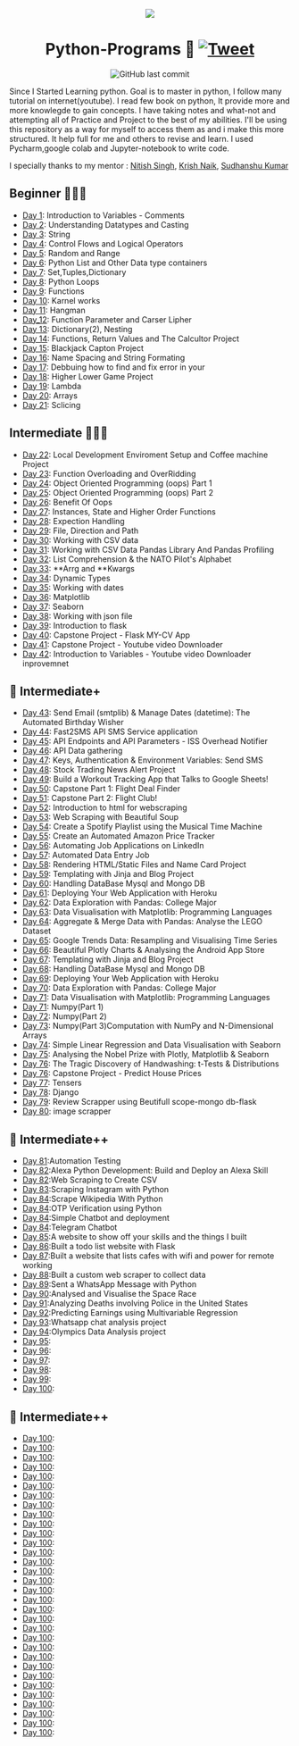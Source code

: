 <p align="center">
<img width="" src="https://github.com/vivekkpatil7/Go-With-Python/blob/9c63c51fd547d96271035e75a856f0e9c4632fcc/giphy.gif" />
<h1 align="center">Python-Programs 🐍 
  <a href="https://www.linkedin.com/in/vivekkpatil7/">
      <img alt="Tweet" src="https://img.shields.io/badge/LinkedIn-0077B5?style=for-the-badge&logo=linkedin&logoColor=white" />
    </a>
</h1>
</p>

<p align="center">
    <img src="https://img.shields.io/github/last-commit/lenargasimov/100-days-of-python?style=plastic" alt="GitHub last commit">
</p>

Since I Started Learning python. Goal is to master in python, I follow many tutorial on internet(youtube). I read few book on python, It provide more and more knowlegde to gain concepts. I have taking notes and what-not and attempting all of Practice and Project to the best of my abilities.
I'll be using this repository as a way for myself to access them as and i make this more structured. It help full for me and others to revise and learn.
I used Pycharm,google colab and Jupyter-notebook to write code.

I specially thanks to my mentor : [Nitish Singh](https://www.linkedin.com/in/nitish-singh-03412789/), [Krish Naik](https://www.linkedin.com/in/naikkrish/), [Sudhanshu Kumar](https://www.linkedin.com/in/-sudhanshu-kumar/)
 
## Beginner 👨🏻‍🎓 
- [Day 1](): Introduction to Variables - Comments
- [Day 2](): Understanding Datatypes and Casting
- [Day 3](): String
- [Day 4](): Control Flows and Logical Operators 
- [Day 5](): Random and Range
- [Day 6](): Python List and Other Data type containers
- [Day 7](): Set,Tuples,Dictionary
- [Day 8](): Python Loops
- [Day 9](): Functions
- [Day 10](): Karnel works
- [Day 11](): Hangman
- [Day_12](): Function Parameter and Carser Lipher
- [Day 13](): Dictionary(2), Nesting 
- [Day 14](): Functions, Return Values and The Calcultor Project
- [Day 15](): Blackjack Capton Project
- [Day 16](): Name Spacing and String Formating
- [Day 17](): Debbuing how to find and fix error in your
- [Day 18](): Higher Lower Game Project 
- [Day 19](): Lambda
- [Day 20](): Arrays
- [Day 21](): Sclicing

## Intermediate 👨🏻‍🎓
- [Day 22](): Local Development Enviroment Setup and Coffee machine Project
- [Day 23](): Function Overloading and OverRidding
- [Day 24](): Object Oriented Programming (oops) Part 1
- [Day 25](): Object Oriented Programming (oops) Part 2
- [Day 26](): Benefit Of Oops
- [Day 27](): Instances, State and Higher Order Functions
- [Day 28](): Expection Handling
- [Day 29](): File, Direction and Path
- [Day 30](): Working with CSV data 
- [Day 31](): Working with CSV Data Pandas Library And Pandas Profiling
- [Day 32](): List Comprehension & the NATO Pilot's Alphabet
- [Day 33](): **Arrg and **Kwargs
- [Day 34](): Dynamic Types
- [Day 35](): Working with dates
- [Day 36](): Matplotlib
- [Day 37](): Seaborn
- [Day 38](): Working with json file
- [Day 39](): Introduction to flask
- [Day 40](): Capstone Project - Flask MY-CV App
- [Day 41](): Capstone Project - Youtube video Downloader
- [Day 42](): Introduction to Variables - Youtube video Downloader inprovemnet

## 💪 Intermediate+
- [Day 43](): Send Email (smtplib) & Manage Dates (datetime): The Automated Birthday Wisher
- [Day 44](): Fast2SMS API SMS Service application
- [Day 45](): API Endpoints and API Parameters - ISS Overhead Notifier
- [Day 46](): API Data gathering
- [Day 47](): Keys, Authentication & Environment Variables: Send SMS
- [Day 48](): Stock Trading News Alert Project
- [Day 49](): Build a Workout Tracking App that Talks to Google Sheets!
- [Day 50](): Capstone Part 1: Flight Deal Finder
- [Day 51](): Capstone Part 2: Flight Club!
- [Day 52](): Introduction to html for webscraping
- [Day 53](): Web Scraping with Beautiful Soup
- [Day 54](): Create a Spotify Playlist using the Musical Time Machine
- [Day 55](): Create an Automated Amazon Price Tracker
- [Day 56](): Automating Job Applications on LinkedIn
- [Day 57](): Automated Data Entry Job
- [Day 58](): Rendering HTML/Static Files and Name Card Project
- [Day 59](): Templating with Jinja and Blog Project
- [Day 60](): Handling DataBase Mysql and Mongo DB
- [Day 61](): Deploying Your Web Application with Heroku
- [Day 62](): Data Exploration with Pandas: College Major
- [Day 63](): Data Visualisation with Matplotlib: Programming Languages
- [Day 64](): Aggregate & Merge Data with Pandas: Analyse the LEGO Dataset
- [Day 65](): Google Trends Data: Resampling and Visualising Time Series
- [Day 66](): Beautiful Plotly Charts & Analysing the Android App Store
- [Day 67](): Templating with Jinja and Blog Project
- [Day 68](): Handling DataBase Mysql and Mongo DB
- [Day 69](): Deploying Your Web Application with Heroku
- [Day 70](): Data Exploration with Pandas: College Major
- [Day 71](): Data Visualisation with Matplotlib: Programming Languages
- [Day 71](): Numpy(Part 1)
- [Day 72](): Numpy(Part 2)
- [Day 73](): Numpy(Part 3)Computation with NumPy and N-Dimensional Arrays
- [Day 74](): Simple Linear Regression and Data Visualisation with Seaborn
- [Day 75](): Analysing the Nobel Prize with Plotly, Matplotlib & Seaborn
- [Day 76](): The Tragic Discovery of Handwashing: t-Tests & Distributions
- [Day 76](): Capstone Project - Predict House Prices
- [Day 77](): Tensers 
- [Day 78](): Django
- [Day 79](): Review Scrapper using Beutifull scope-mongo db-flask
- [Day 80](): image scrapper

## 💪 Intermediate++
- [Day 81]():Automation Testing
- [Day 82]():Alexa Python Development: Build and Deploy an Alexa Skill
- [Day 82]():Web Scraping to Create CSV
- [Day 83]():Scraping Instagram with Python
- [Day 84]():Scrape Wikipedia With Python
- [Day 84]():OTP Verification using Python
- [Day 84]():Simple Chatbot and deployment
- [Day 84]():Telegram Chatbot
- [Day 85]():A website to show off your skills and the things I built
- [Day 86]():Built a todo list website with Flask
- [Day 87]():Built a website that lists cafes with wifi and power for remote working
- [Day 88]():Built a custom web scraper to collect data
- [Day 89]():Sent a WhatsApp Message with Python
- [Day 90]():Analysed and Visualise the Space Race
- [Day 91]():Analyzing Deaths involving Police in the United States
- [Day 92]():Predicting Earnings using Multivariable Regression
- [Day 93]():Whatsapp chat analysis project
- [Day 94]():Olympics Data Analysis project
- [Day 95]():
- [Day 96]():
- [Day 97]():
- [Day 98]():
- [Day 99]():
- [Day 100]():

## 💪 Intermediate++
- [Day 100]():
- [Day 100]():
- [Day 100]():
- [Day 100]():
- [Day 100]():
- [Day 100]():
- [Day 100]():
- [Day 100]():
- [Day 100]():
- [Day 100]():
- [Day 100]():
- [Day 100]():
- [Day 100]():
- [Day 100]():
- [Day 100]():
- [Day 100]():
- [Day 100]():
- [Day 100]():
- [Day 100]():
- [Day 100]():
- [Day 100]():
- [Day 100]():
- [Day 100]():
- [Day 100]():
- [Day 100]():
- [Day 100]():
- [Day 100]():
- [Day 100]():
- [Day 100]():
- [Day 100]():
- [Day 100]():
- [Day 100]():


 










 
